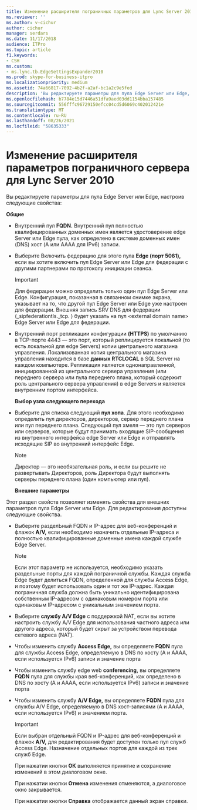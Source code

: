 ```yaml
---
title: Изменение расширителя пограничных параметров для Lync Server 2010
ms.reviewer: ''
ms.author: v-cichur
author: cichur
manager: serdars
ms.date: 11/17/2018
audience: ITPro
ms.topic: article
f1.keywords:
- CSH
ms.custom:
- ms.lync.tb.EdgeSettingsExpander2010
ms.prod: skype-for-business-itpro
ms.localizationpriority: medium
ms.assetid: 74a66817-7092-4b2f-a2af-bc1a2c9e5fed
description: 'Вы редактируете параметры для пула Edge Server или Edge, настроив следующие свойства:'
ms.openlocfilehash: b7784e15d7446a51dfa9aed03dd1154bba157485
ms.sourcegitcommit: 556fffc96729150efcc04cd5d6069c402012421e
ms.translationtype: MT
ms.contentlocale: ru-RU
ms.lasthandoff: 08/26/2021
ms.locfileid: "58635333"
---
```

# <a name="edit-edge-settings-expander-for-lync-server-2010"></a>Изменение расширителя параметров пограничного сервера для Lync Server 2010
 
Вы редактируете параметры для пула Edge Server или Edge, настроив следующие свойства: 
  
 **Общие**
  
- Внутренний пул **FQDN.** Внутренний пул полностью квалифицированных доменных имен является удостоверение edge Server или Edge пула, как определено в системе доменных имен (DNS) хост (A или AAAA для IPv6) записи.
    
- Выберите Включить федерацию для этого пула **Edge (порт 5061),** если вы хотите включить пул Edge Server или Edge для федерации с другими партнерами по протоколу инициации сеанса.
    
    > [!IMPORTANT]
    > Для федерации можно определить только один пул Edge Server или Edge. Конфигурация, показанная в связанном снимке экрана, указывает на то, что другой пул Edge Server или Edge уже настроен для федерации. Внешняя запись SRV DNS для федерации (_sipfederationtls._tcp. ) будет указать на пул \<external domain name\> Edge Server или Edge для федерации. 
  
- Внутренний порт репликации конфигурации **(HTTPS)** по умолчанию в TCP-порте 4443 — это порт, который реплицируется локальной (то есть локальной для edge Servers) копии центрального магазина управления. Локализованная копия центрального магазина управления находится в базе **данных RTCLOCAL** в SQL Server на каждом компьютере. Репликация является однонаправленной, инициированной из центрального сервера управления (или переднего сервера или пула переднего плана, который содержит роль центрального сервера управления) в edge Servers и является внутренним портом интерфейса.
    
  **Выбор узла следующего перехода**
  
- Выберите для списка следующий **пул хопа**. Для этого необходимо определить пул директоров, директоров, сервер переднего плана или пул переднего плана. Следующий пул хмеля — это пул серверов или серверов, которые будут принимать входящие SIP-сообщения из внутреннего интерфейса edge Server или Edge и отправлять исходящие SIP во внутренний интерфейс Edge.
    
    > [!NOTE]
    > Директор — это необязательная роль, и если вы решите не развертывать Директоров, роль Директора будут выполнять серверы переднего плана (один компьютер или пул). 
  
  **Внешние параметры**
  
Этот раздел свойств позволяет изменять свойства для внешних параметров пула Edge Server или Edge. Для редактирования доступны следующие свойства.
  
- Выберите разделЬный FQDN и IP-адрес для веб-конференций и флажок **A/V,** если необходимо назначить отдельные IP-адреса и полностью квалифицированные доменные имена каждой службе Edge Server.
    
    > [!NOTE]
    > Если этот параметр не используется, необходимо указать раздельные порты для каждой пограничной службы. Каждая служба Edge будет делиться FQDN, определенной для службы Access Edge, и поэтому будет использовать один и тот же IP-адрес. Каждая пограничная служба должна быть уникально идентифицирована собственным IP-адресом с одинаковым номером порта или одинаковым IP-адресом с уникальным значением порта. 
  
- Выберите **службу A/V Edge** с поддержкой NAT, если вы хотите настроить службу A/V Edge для использования частного адреса или другого адреса, который будет скрыт за устройством перевода сетевого адреса (NAT).
    
- Чтобы изменить службу **Access Edge,** вы определяете **FQDN** пула для службы Access Edge, определяемую в DNS по хосту (A и AAAA, если используется IPv6) записи и значение порта
    
- Чтобы изменить службу edge web **conferencing,** вы определяете **FQDN** пула для службы края веб-конференций, как определено в DNS по хосту (A и AAAA, если используется IPv6) записи и значение порта
    
- Чтобы изменить службу **A/V Edge,** вы определяете **FQDN** пула для службы A/V Edge, определяемую в DNS хост-записями (A и AAAA, если используется IPv6) и значением порта.
    
    > [!IMPORTANT]
    > Если выбран отдельный FQDN и IP-адрес для веб-конференций и флажок **A/V,** для редактирования будет доступен только пул служб Access Edge. Назначение отдельных портов для каждой из трех служб Edge.
  
  При нажатии кнопки **ОК** выполняется принятие и сохранение изменений в этом диалоговом окне.
  
  При нажатии кнопки **Отмена** изменения отменяются, а диалоговое окно закрывается.
  
  При нажатии кнопки **Справка** отображается данный экран справки.
  

